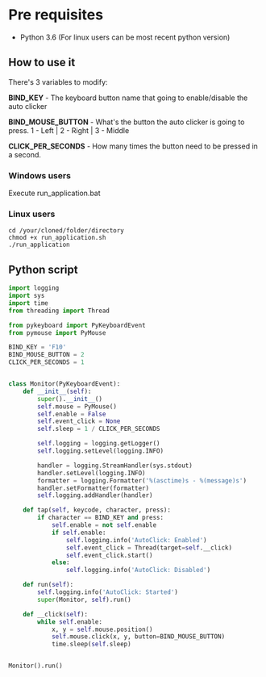 # Pre requisites

- Python 3.6 (For linux users can be most recent python version)

## How to use it
There's 3 variables to modify:

**BIND_KEY** - The keyboard button name that going to enable/disable the auto clicker

**BIND_MOUSE_BUTTON** - What's the button the auto clicker is going to press. 1 - Left | 2 - Right | 3 - Middle

**CLICK_PER_SECONDS** - How many times the button need to be pressed in a second.


### Windows users
Execute run_application.bat

### Linux users
```
cd /your/cloned/folder/directory
chmod +x run_application.sh
./run_application
```

## Python script
```python
import logging
import sys
import time
from threading import Thread

from pykeyboard import PyKeyboardEvent
from pymouse import PyMouse

BIND_KEY = 'F10'
BIND_MOUSE_BUTTON = 2
CLICK_PER_SECONDS = 1


class Monitor(PyKeyboardEvent):
    def __init__(self):
        super().__init__()
        self.mouse = PyMouse()
        self.enable = False
        self.event_click = None
        self.sleep = 1 / CLICK_PER_SECONDS

        self.logging = logging.getLogger()
        self.logging.setLevel(logging.INFO)

        handler = logging.StreamHandler(sys.stdout)
        handler.setLevel(logging.INFO)
        formatter = logging.Formatter('%(asctime)s - %(message)s')
        handler.setFormatter(formatter)
        self.logging.addHandler(handler)

    def tap(self, keycode, character, press):
        if character == BIND_KEY and press:
            self.enable = not self.enable
            if self.enable:
                self.logging.info('AutoClick: Enabled')
                self.event_click = Thread(target=self.__click)
                self.event_click.start()
            else:
                self.logging.info('AutoClick: Disabled')

    def run(self):
        self.logging.info('AutoClick: Started')
        super(Monitor, self).run()

    def __click(self):
        while self.enable:
            x, y = self.mouse.position()
            self.mouse.click(x, y, button=BIND_MOUSE_BUTTON)
            time.sleep(self.sleep)


Monitor().run()
```
